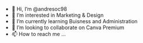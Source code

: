 - 👋 Hi, I’m @andresoc98
- 👀 I’m interested in Marketing & Design
- 🌱 I’m currently learning Buisness and Administration
- 💞️ I’m looking to collaborate on Canva Premium
- 📫 How to reach me ...

<!---
andresoc98/andresoc98 is a ✨ special ✨ repository because its `README.md` (this file) appears on your GitHub profile.
You can click the Preview link to take a look at your changes.
--->
